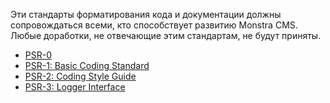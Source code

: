 Эти стандарты форматирования кода и документации должны сопровождаться всеми, кто способствует развитию Monstra CMS. Любые доработки, не отвечающие этим стандартам, не будут приняты.

* [PSR-0](https://github.com/php-fig/fig-standards/blob/master/accepted/PSR-0.md)
* [PSR-1: Basic Coding Standard](https://github.com/php-fig/fig-standards/blob/master/accepted/PSR-1-basic-coding-standard.md)
* [PSR-2: Coding Style Guide](https://github.com/php-fig/fig-standards/blob/master/accepted/PSR-2-coding-style-guide.md)
* [PSR-3: Logger Interface](https://github.com/php-fig/fig-standards/blob/master/accepted/PSR-3-logger-interface.md)
